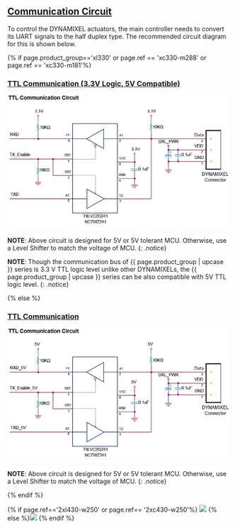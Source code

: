 <!-- TTL 통신, X만 사용. -->

## [Communication Circuit](#communication-circuit)
To control the DYNAMIXEL actuators, the main controller needs to convert its UART signals to the half duplex type. The recommended circuit diagram for this is shown below.

{% if page.product_group=='xl330' or page.ref == 'xc330-m288' or page.ref == 'xc330-m181'%}

### [TTL Communication (3.3V Logic, 5V Compatible)](#ttl-communication-33v-logic-5v-compatible)
![](/assets/images/dxl/3v3_ttl_circuit.png)

**NOTE**: Above circuit is designed for 5V or 5V tolerant MCU. Otherwise, use a Level Shifter to match the voltage of MCU.
{: .notice}

**NOTE**: Though the communication bus of {{ page.product_group | upcase }} series is 3.3 V TTL logic level unlike other DYNAMIXELs, the {{ page.product_group | upcase }} series can be also compatible with 5V TTL logic level. 
{: .notice}

{% else %}

### [TTL Communication](#ttl-communication)
![](/assets/images/dxl/ttl_circuit.png)

**NOTE**: Above circuit is designed for 5V or 5V tolerant MCU. Otherwise, use a Level Shifter to match the voltage of MCU.
{: .notice}

{% endif %}

{% if page.ref=='2xl430-w250' or page.ref== '2xc430-w250'%} ![](/assets/images/dxl/x/2xl/2x_series_ttl_pin.png) {% else %}![](/assets/images/dxl/x/x_series_ttl_pin.png) {% endif %}
